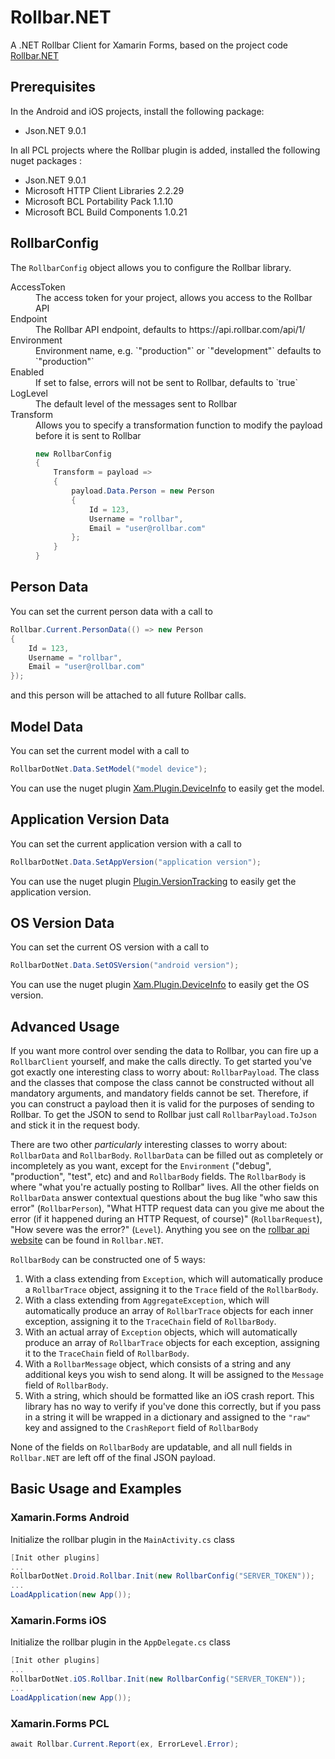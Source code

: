 # Rollbar.NET

A .NET Rollbar Client for Xamarin Forms, based on the project code [Rollbar.NET](https://github.com/rollbar/Rollbar.NET)

## Prerequisites

In the Android and iOS projects, install the following package:
* Json.NET 9.0.1

In all PCL projects where the Rollbar plugin is added, installed the following nuget packages :
* Json.NET 9.0.1
* Microsoft HTTP Client Libraries 2.2.29
* Microsoft BCL Portability Pack 1.1.10
* Microsoft BCL Build Components 1.0.21 

## RollbarConfig

The `RollbarConfig` object allows you to configure the Rollbar library.

  <dl>
<dt>AccessToken
</dt>
<dd>The access token for your project, allows you access to the Rollbar API
</dd>
<dt>Endpoint
</dt>
<dd>The Rollbar API endpoint, defaults to https://api.rollbar.com/api/1/
</dd>
<dt>Environment
</dt>
<dd>Environment name, e.g. `"production"` or `"development"` defaults to `"production"`
</dd>
<dt>Enabled
</dt>
<dd>If set to false, errors will not be sent to Rollbar, defaults to `true`
</dd>
<dt>LogLevel
</dt>
<dd>The default level of the messages sent to Rollbar
</dd>
<dt>Transform
</dt>
<dd>Allows you to specify a transformation function to modify the payload before it is sent to Rollbar

```csharp
new RollbarConfig
{
    Transform = payload =>
    {
        payload.Data.Person = new Person
        {
            Id = 123,
            Username = "rollbar",
            Email = "user@rollbar.com"
        };
    }
}
```

</dd>
</dl>

## Person Data

You can set the current person data with a call to

```csharp
Rollbar.Current.PersonData(() => new Person
{
    Id = 123,
    Username = "rollbar",
    Email = "user@rollbar.com"
});
```

and this person will be attached to all future Rollbar calls.

## Model Data

You can set the current model with a call to

```csharp
RollbarDotNet.Data.SetModel("model device");
```

You can use the nuget plugin [Xam.Plugin.DeviceInfo](https://www.nuget.org/packages/Xam.Plugin.DeviceInfo/) to easily get the model.

## Application Version Data

You can set the current application version with a call to

```csharp
RollbarDotNet.Data.SetAppVersion("application version");
```

You can use the nuget plugin [Plugin.VersionTracking](https://www.nuget.org/packages/Plugin.VersionTracking/) to easily get the application version.

## OS Version Data

You can set the current OS version with a call to

```csharp
RollbarDotNet.Data.SetOSVersion("android version");
```

You can use the nuget plugin [Xam.Plugin.DeviceInfo](https://www.nuget.org/packages/Xam.Plugin.DeviceInfo/) to easily get the OS version.

## Advanced Usage

If you want more control over sending the data to Rollbar, you can fire up a `RollbarClient`
yourself, and make the calls directly. To get started you've got exactly one interesting class
to worry about: `RollbarPayload`. The class and the classes that compose the class cannot be
constructed without all mandatory arguments, and mandatory fields cannot be set.
Therefore, if you can construct a payload then it is valid for the purposes of
sending to Rollbar. To get the JSON to send to Rollbar just call
`RollbarPayload.ToJson` and stick it in the request body.

There are two other *particularly* interesting classes to worry about:
`RollbarData` and `RollbarBody`. `RollbarData` can be filled out as completely
or incompletely as you want, except for the `Environment` ("debug",
"production", "test", etc) and and `RollbarBody` fields. The `RollbarBody` is
where "what you're actually posting to Rollbar" lives. All the other fields on
`RollbarData` answer contextual questions about the bug like "who saw this
error" (`RollbarPerson`), "What HTTP request data can you give me about the
error (if it happened during an HTTP Request, of course)" (`RollbarRequest`),
"How severe was the error?" (`Level`). Anything you see on the
[rollbar api website](https://rollbar.com/docs/api/items_post/) can be found in
`Rollbar.NET`.

`RollbarBody` can be constructed one of 5 ways:

 1. With a class extending from `Exception`, which will automatically produce a
 `RollbarTrace` object, assigning it to the `Trace` field of the `RollbarBody`.
 2. With a class extending from `AggregateException`, which will automatically
 produce an array of `RollbarTrace` objects for each inner exception, assigning
 it to the `TraceChain` field of `RollbarBody`.
 3. With an actual array of `Exception` objects, which will automatically
 produce an array of `RollbarTrace` objects for each exception, assigning
 it to the `TraceChain` field of `RollbarBody`.
 4. With a `RollbarMessage` object, which consists of a string and any
 additional keys you wish to send along. It will be assigned to the `Message`
 field of `RollbarBody`.
 5. With a string, which should be formatted like an iOS crash report. This
 library has no way to verify if you've done this correctly, but if you pass in
 a string it will be wrapped in a dictionary and assigned to the `"raw"` key and
 assigned to the `CrashReport` field of `RollbarBody`

None of the fields on `RollbarBody` are updatable, and all null fields in
`Rollbar.NET` are left off of the final JSON payload.

## Basic Usage and Examples

### Xamarin.Forms Android

Initialize the rollbar plugin in the `MainActivity.cs` class

```csharp
[Init other plugins]
...
RollbarDotNet.Droid.Rollbar.Init(new RollbarConfig("SERVER_TOKEN"));
...
LoadApplication(new App());
```

### Xamarin.Forms iOS

Initialize the rollbar plugin in the `AppDelegate.cs` class

```csharp
[Init other plugins]
...
RollbarDotNet.iOS.Rollbar.Init(new RollbarConfig("SERVER_TOKEN"));
...
LoadApplication(new App());
```

### Xamarin.Forms PCL

```csharp
await Rollbar.Current.Report(ex, ErrorLevel.Error);
```
